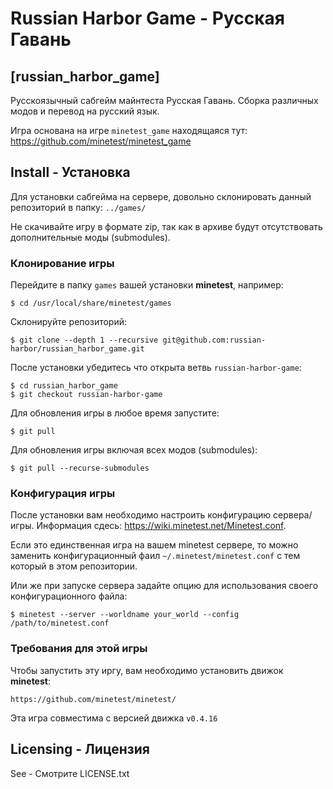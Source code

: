 # Russian Harbor Game - Русская Гавань
## [russian_harbor_game]

Русскоязычный сабгейм майнтеста Русская Гавань.
Сборка различных модов и перевод на русский язык.

Игра основана на игре `minetest_game` находящаяся тут:
https://github.com/minetest/minetest_game

## Install - Установка

Для установки сабгейма на сервере, довольно склонировать данный репозиторий в папку: `../games/`

Не скачивайте игру в формате zip, так как в архиве будут отсутствовать дополнительные моды (submodules).

### Клонирование игры

Перейдите в папку `games` вашей установки **minetest**, например:

	$ cd /usr/local/share/minetest/games

Склонируйте репозиторий:

	$ git clone --depth 1 --recursive git@github.com:russian-harbor/russian_harbor_game.git

После установки убедитесь что открыта ветвь `russian-harbor-game`:

	$ cd russian_harbor_game
	$ git checkout russian-harbor-game

Для обновления игры в любое время запустите:

	$ git pull

Для обновления игры включая всех модов (submodules):

	$ git pull --recurse-submodules

### Конфигурация игры

После установки вам необходимо настроить конфигурацию сервера/игры.
Информация сдесь: https://wiki.minetest.net/Minetest.conf.

Если это единственная игра на вашем minetest сервере, то можно заменить конфигурационный фаил
`~/.minetest/minetest.conf` с тем который в этом репозитории.

Или же при запуске сервера задайте опцию для использования своего конфигурационного файла:

	$ minetest --server --worldname your_world --config /path/to/minetest.conf

### Требования для этой игры

Чтобы запустить эту иргу, вам необходимо установить движок **minetest**:

	https://github.com/minetest/minetest/

Эта игра совместима с версией движка `v0.4.16`

## Licensing - Лицензия

See - Смотрите LICENSE.txt
